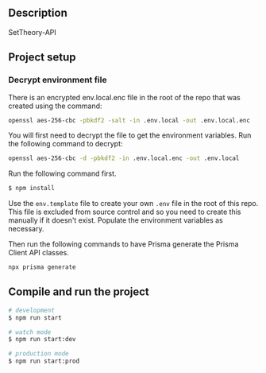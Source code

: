 ## Description

SetTheory-API

## Project setup

### Decrypt environment file

There is an encrypted env.local.enc file in the root of the repo that was created using the command:

```bash
openssl aes-256-cbc -pbkdf2 -salt -in .env.local -out .env.local.enc
```

You will first need to decrypt the file to get the environment variables. Run the following command to decrypt:

```bash
openssl aes-256-cbc -d -pbkdf2 -in .env.local.enc -out .env.local
```

Run the following command first.

```bash
$ npm install
```

Use the `env.template` file to create your own `.env` file in the root of this repo. This file is excluded from source control and so you need to create this manually if it doesn't exist.
Populate the environment variables as necessary.

Then run the following commands to have Prisma generate the Prisma Client API classes.

```bash
npx prisma generate
```

## Compile and run the project

```bash
# development
$ npm run start

# watch mode
$ npm run start:dev

# production mode
$ npm run start:prod
```
